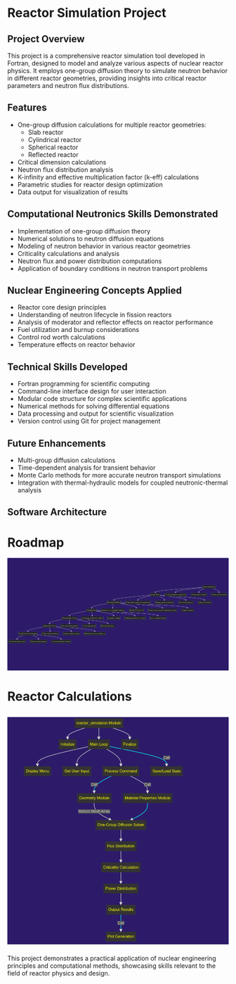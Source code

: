 # Reactor Simulation Project

## Project Overview
This project is a comprehensive reactor simulation tool developed in Fortran, designed to model and analyze various aspects of nuclear reactor physics. It employs one-group diffusion theory to simulate neutron behavior in different reactor geometries, providing insights into critical reactor parameters and neutron flux distributions.

## Features
- One-group diffusion calculations for multiple reactor geometries:
  - Slab reactor
  - Cylindrical reactor
  - Spherical reactor
  - Reflected reactor
- Critical dimension calculations
- Neutron flux distribution analysis
- K-infinity and effective multiplication factor (k-eff) calculations
- Parametric studies for reactor design optimization
- Data output for visualization of results

## Computational Neutronics Skills Demonstrated
- Implementation of one-group diffusion theory
- Numerical solutions to neutron diffusion equations
- Modeling of neutron behavior in various reactor geometries
- Criticality calculations and analysis
- Neutron flux and power distribution computations
- Application of boundary conditions in neutron transport problems

## Nuclear Engineering Concepts Applied
- Reactor core design principles
- Understanding of neutron lifecycle in fission reactors
- Analysis of moderator and reflector effects on reactor performance
- Fuel utilization and burnup considerations
- Control rod worth calculations
- Temperature effects on reactor behavior

## Technical Skills Developed
- Fortran programming for scientific computing
- Command-line interface design for user interaction
- Modular code structure for complex scientific applications
- Numerical methods for solving differential equations
- Data processing and output for scientific visualization
- Version control using Git for project management

## Future Enhancements
- Multi-group diffusion calculations
- Time-dependent analysis for transient behavior
- Monte Carlo methods for more accurate neutron transport simulations
- Integration with thermal-hydraulic models for coupled neutronic-thermal analysis

## Software Architecture
# Roadmap
![Flow Diagram](workflow.png)
# Reactor Calculations
![Flow Diagram](reactor.png)
---

This project demonstrates a practical application of nuclear engineering principles and computational methods, showcasing skills relevant to the field of reactor physics and design.
